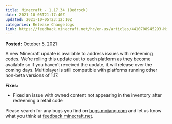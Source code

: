 ```yaml
---
title: Minecraft - 1.17.34 (Bedrock)
date: 2021-10-05T21:17:40Z
updated: 2021-10-05T23:12:10Z
categories: Release Changelogs
link: https://feedback.minecraft.net/hc/en-us/articles/4410708945293-Minecraft-1-17-34-Bedrock
---
```


**Posted:** October 5, 2021

A new Minecraft update is available to address issues with redeeming codes. We’re rolling this update out to each platform as they become available so if you haven’t received the update, it will release over the coming days. Multiplayer is still compatible with platforms running other non-beta versions of 1.17.

**Fixes:**

- Fixed an issue with owned content not appearing in the inventory after redeeming a retail code

Please search for any bugs you find on [bugs.mojang.com](https://bugs.mojang.com/) and let us know what you think at [feedback.minecraft.net](https://feedback.minecraft.net/).
